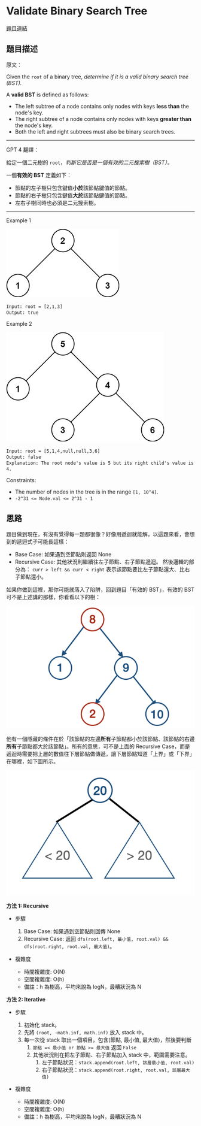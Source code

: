 # Validate Binary Search Tree
[題目連結](https://leetcode.com/problems/validate-binary-search-tree/description/)

## 題目描述
原文：

Given the `root` of a binary tree, *determine if it is a valid binary search tree (BST).*

A **valid BST** is defined as follows:

* The left subtree of a node contains only nodes with keys **less than** the node's key.
* The right subtree of a node contains only nodes with keys **greater than** the node's key.
* Both the left and right subtrees must also be binary search trees.
 

----

GPT 4 翻譯：

給定一個二元樹的 `root`，*判斷它是否是一個有效的二元搜索樹（BST）。*

一個**有效的 BST** 定義如下：

* 節點的左子樹只包含鍵值**小於**該節點鍵值的節點。
* 節點的右子樹只包含鍵值**大於**該節點鍵值的節點。
* 左右子樹同時也必須是二元搜索樹。


----

Example 1

![Example 1](example1.jpeg)

```
Input: root = [2,1,3]
Output: true
```

Example 2

![Example 2](example2.jpeg)

```
Input: root = [5,1,4,null,null,3,6]
Output: false
Explanation: The root node's value is 5 but its right child's value is 4.
```


Constraints:

* The number of nodes in the tree is in the range `[1, 10^4]`.
* `-2^31 <= Node.val <= 2^31 - 1`
 

## 思路

題目做到現在，有沒有覺得每一題都很像？好像用遞迴就能解，以這題來看，會想到的遞迴式子可能長這樣：  
* Base Case: 如果遇到空節點則返回 None 
* Recursive Case: 其他狀況則繼續往左子節點、右子節點遞迴。
然後邏輯的部分為： `curr > left && curr < right` 表示該節點要比左子節點還大、比右子節點還小。 

如果你做到這裡，那你可能就落入了陷阱，回到題目「有效的 BST」，有效的 BST 可不是上述講的那樣，你看看以下的樹： 

![Solution 1-1](solution1-1.png)

他有一個隱藏的條件在於「該節點的左邊**所有**子節點都小於該節點、該節點的右邊**所有**子節點都大於該節點」。所有的意思，可不是上面的 Recursive Case，而是遞迴時需要把上層的數值往下層節點做傳遞，讓下層節點知道「上界」或「下界」在哪裡，如下圖所示。

![Solution 1-2](solution1-2.png)


**方法 1: Recursive**

* 步驟
    1. Base Case: 如果遇到空節點則回傳 None
    2. Recursive Case: 返回 `dfs(root.left, 最小值, root.val) && dfs(root.right, root.val, 最大值)`。

* 複雜度
    * 時間複雜度: O(N)
    * 空間複雜度: O(h)
    * 備註：h 為樹高，平均來說為 logN，最糟狀況為 N

**方法 2: Iterative**

* 步驟
    1. 初始化 stack。
    2. 先將 `(root, -math.inf, math.inf)` 放入 stack 中。
    3. 每一次從 stack 取出一個項目，包含(節點, 最小值, 最大值)，然後要判斷
       1. `節點 =< 最小值 or 節點 >= 最大值` 返回 `False`
       2. 其他狀況則在把左子節點、右子節點加入 stack 中，範圍需要注意。
          1. 左子節點狀況：`stack.append(root.left, 該層最小值, root.val)`
          2. 右子節點狀況：`stack.append(root.right, root.val, 該層最大值)`

* 複雜度
    * 時間複雜度: O(N)
    * 空間複雜度: O(h)
    * 備註：h 為樹高，平均來說為 logN，最糟狀況為 N
